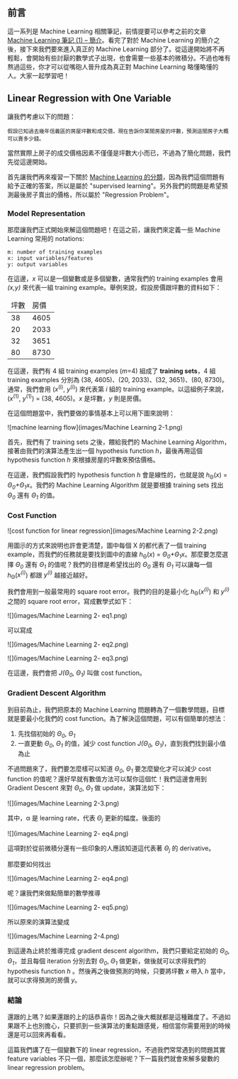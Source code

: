 ## 前言

這一系列是 Machine Learning 相關筆記，前情提要可以參考之前的文章 [Machine Learning 筆記 (1) – 簡介](http://www.icoding.co/2013/06/machine-learning-1-intro)。看完了對於 Machine Learning 的簡介之後，接下來我們要來進入真正的 Machine Learning 部分了。從這邊開始將不再輕鬆，會開始有些討厭的數學式子出現，也會需要一些基本的微積分。不過也唯有熬過這些，你才可以從嘴砲人晉升成為真正對 Machine Learning 略懂略懂的人。大家一起學習吧！

## Linear Regression with One Variable

讓我們考慮以下的問題：

	假設已知過去幾年信義區的房屋坪數和成交價，現在告訴你某間房屋的坪數，預測這間房子大概可以賣多少錢。
	
當然實際上房子的成交價格因素不僅僅是坪數大小而已，不過為了簡化問題，我們先從這邊開始。

首先讓我們再來複習一下關於 [Machine Learning 的分類](http://www.icoding.co/2013/06/machine-learning-1-intro)，因為我們這個問題有給予正確的答案，所以是屬於 "supervised  learning"。另外我們的問題是希望預測最後房子賣出的價格，所以屬於 "Regression Problem"。

### Model Representation

那麼讓我們正式開始來解這個問題吧！在這之前，讓我們來定義一些 Machine Learning 常用的 notations:

	m: number of training examples
	x: input variables/features
	y: output variables

在這邊，*x* 可以是一個變數或是多個變數，通常我們的 training examples 會用 *(x,y)* 來代表一組 training example。舉例來說，假設房價跟坪數的資料如下：

<table>
<thead>
<td>坪數</td>
<td>房價</td>
</thead>
<tbody>
<tr>
<td>38</td>
<td>4605</td>
</tr>
<tr>
<td>20</td>
<td>2033</td>
</tr>
<tr>
<td>32</td>
<td>3651</td>
</tr>
<tr>
<td>80</td>
<td>8730</td>
</tr>
</tbody>
</table>

在這邊，我們有 4 組 training examples (_m_=4) 組成了 **training sets**，4 組 training examples 分別為 (38, 4605)、(20, 2033)、(32, 3651)、(80, 8730)。通常，我們會用 (_x_<sup>(i)</sup>, _y_<sup>(i)</sup>) 來代表第 _i_ 組的 training example。以這組例子來說，(_x_<sup>(1)</sup>, _y_<sup>(1)</sup>) = (38, 4605)。_x_ 是坪數，_y_ 則是房價。

在這個問題當中，我們要做的事情基本上可以用下圖來說明：

![machine learning flow](images/Machine Learning 2-1.png)

首先，我們有了 training sets 之後，餵給我們的 Machine Learning Algorithm，接著由我們的演算法產生出一個 hypothesis function _h_，最後再用這個 hypothesis function _h_ 來根據房屋的坪數來預估價格。

在這邊，我們假設我們的 hypothesis function _h_ 會是線性的，也就是說 _h_<sub>Θ</sub>(_x_) = _Θ<sub>0</sub>+Θ<sub>1</sub>x_。我們的 Machine Learning Algorithm 就是要根據 training sets 找出 _Θ<sub>0</sub>_ 還有 _Θ<sub>1</sub>_ 的值。

### Cost Function

![cost function for linear regression](images/Machine Learning 2-2.png)

用圖示的方式來說明也許會更清楚，圖中每個 X 的都代表了一個 training example，而我們的任務就是要找到圖中的直線  _h_<sub>Θ</sub>(_x_) = _Θ<sub>0</sub>+Θ<sub>1</sub>x_。那麼要怎麼選擇  _Θ<sub>0</sub>_ 還有 _Θ<sub>1</sub>_ 的值呢？我們的目標是希望找出的 _Θ<sub>0</sub>_ 還有 _Θ<sub>1</sub>_ 可以讓每一個 _h_<sub>Θ</sub>(_x<sup>(i)</sup>_) 都跟 _y<sup>(i)</sup>_ 越接近越好。

我們會用到一般最常用的 square root error。我們的目的是最小化 _h_<sub>Θ</sub>(_x<sup>(i)</sup>_) 和 _y<sup>(i)</sup>_ 之間的 square root error，寫成數學式如下：

![](images/Machine Learning 2- eq1.png)

可以寫成

![](images/Machine Learning 2- eq2.png)

![](images/Machine Learning 2- eq3.png)

在這邊，我們會把 _J(_Θ<sub>0</sub>_, _Θ<sub>1</sub>_)_ 叫做 cost function。

### Gradient Descent Algorithm

到目前為止，我們把原本的 Machine Learning 問題轉為了一個數學問題，目標就是要最小化我們的 cost function。為了解決這個問題，可以有個簡單的想法：

1. 先找個初始的 _Θ<sub>0</sub>_, _Θ<sub>1</sub>_
2. 一直更動 _Θ<sub>0</sub>_, _Θ<sub>1</sub>_ 的值，減少 cost function _J(_Θ<sub>0</sub>_, _Θ<sub>1</sub>_)_，直到我們找到最小值為止

不過問題來了，我們要怎麼樣可以知道 _Θ<sub>0</sub>_, _Θ<sub>1</sub>_ 要怎麼變化才可以減少 cost function 的值呢？還好早就有數值方法可以幫你這個忙！我們這邊會用到 Gradient Descent 來對 _Θ<sub>0</sub>_, _Θ<sub>1</sub>_ 做 update，演算法如下：

![](images/Machine Learning 2-3.png)

其中，&alpha; 是 learning rate，代表 *Θ<sub>j</sub>* 更新的幅度。後面的

![](images/Machine Learning 2- eq4.png)

這項對於從前微積分還有一些印象的人應該知道這代表著 *Θ<sub>j</sub>* 的 derivative。

那麼要如何找出 

![](images/Machine Learning 2- eq4.png) 

呢？讓我們來做點簡單的數學推導

![](images/Machine Learning 2- eq5.png)

所以原來的演算法變成

![](images/Machine Learning 2-4.png)

到這邊為止終於推導完成 gradient descent algorithm，我們只要給定初始的 _Θ<sub>0</sub>_, _Θ<sub>1</sub>_，並且每個 iteration 分別去對 _Θ<sub>0</sub>_, _Θ<sub>1</sub>_  做更新，做後就可以求得我們的 hypothesis function _h_ 。然後再之後做預測的時候，只要將坪數 _x_ 帶入 _h_ 當中，就可以求得預測的房價 _y_。

### 結論

還跟的上嗎？如果還跟的上的話恭喜你！因為之後大概就都是這種難度了。不過如果跟不上也別擔心，只要抓到一些演算法的重點跟感覺，相信當你需要用到的時候還是可以回來再看看。

這篇我們講了在一個變數下的 linear regression，不過我們常常遇到的問題其實 feature variables 不只一個，那麼該怎麼辦呢？下一篇我們就會來解多變數的 linear regression problem。